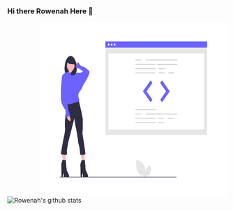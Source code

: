 ### Hi there Rowenah Here 👋

<img align="right" src="https://raw.githubusercontent.com/RowenahWambui/RowenahWambui/master/proud_coder.png" width="430px" height="400px" >

<!--My name is Rowenah Wambui from Nairobi, Kenya and I'm a programmer Currently learning Ruby. Building lots of sample websites here and learning as I go.
Feel free to take a look at some of the projects I've built on this account.-->

<!--### Skills & Languages
 <ul>
 <li>Java </li>
 <li>PHP </li>
 <li>SQL </li>
 <li>JavaScript</li>
 <li>React </li>
 <li>IoT </li>
</ul>-->

<!--<img src="https://img.icons8.com/color/48/000000/java-coffee-cup-logo.png"/> | <img src="https://img.icons8.com/color/48/000000/php.png"/> | <img src="https://img.icons8.com/nolan/64/sql.png"/> | <img src="https://img.icons8.com/nolan/64/javascript.png"/> | <img src="https://img.icons8.com/clouds/100/000000/react.png"/> 
<a href="https://icons8.com/icon/13679/java">By Icons8</a>-->


 <img src="https://github-readme-stats.vercel.app/api?username=RowenahWambui&count_private=true&show_icons=true" alt="Rowenah's github stats" />



